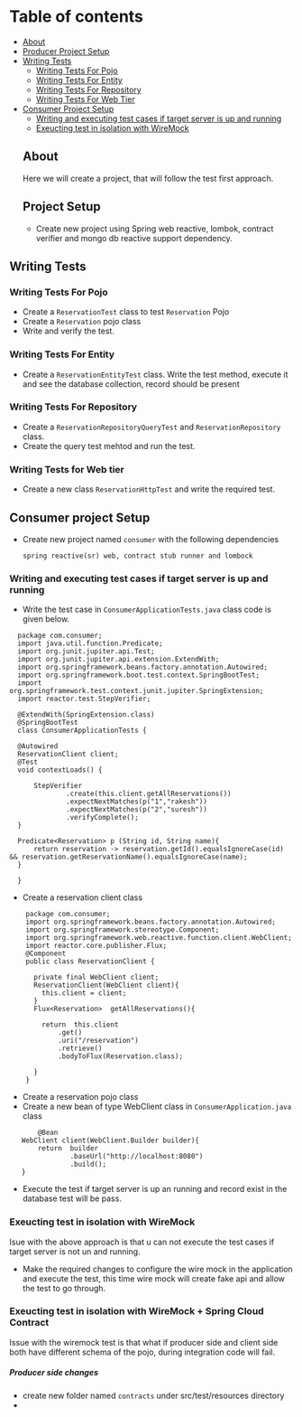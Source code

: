 # Table of contents
- [About](#about)
- [Producer Project Setup](#project-setup)
- [Writing Tests](#writing-tests)
  - [Writing Tests For Pojo](#writing-tests-for-pojo)
  - [Writing Tests For Entity](#writing-tests-for-entity)
  - [Writing Tests For Repository](#writing-tests-for-repository)
  - [Writing Tests For Web Tier](#writing-tests-for-web-tier)
- [Consumer Project Setup](#consumer-project-setup)
   - [Writing and executing test cases if target server is up and running](#Writing-and-executing-test-cases-if-target-server-is-up-and-running)
   - [Exeucting test in isolation with WireMock](#Exeucting-test-in-isolation-with-WireMock)
  ## About
  Here we will create a project, that will follow the test first approach.
  ## Project Setup
  - Create new project using Spring web reactive, lombok, contract verifier and mongo db reactive support dependency.
 ## Writing Tests   
### Writing Tests For Pojo
- Create a ```ReservationTest``` class to test ```Reservation``` Pojo
- Create a ```Reservation``` pojo class
- Write and verify the test.
### Writing Tests For Entity
- Create a ```ReservationEntityTest``` class. Write the test method, execute it and see the database collection, record should be present
### Writing Tests For Repository
- Create a ```ReservationRepositoryQueryTest``` and ```ReservationRepository``` class. 
- Create the query test mehtod and run the test.

### Writing Tests for Web tier
- Create a new class ```ReservationHttpTest``` and write the required test.

## Consumer project Setup
- Create new project named ```consumer``` with the following dependencies
  ```
  spring reactive(sr) web, contract stub runner and lombock
  ```
### Writing and executing test cases if target server is up and running
 - Write the test case in ```ConsumerApplicationTests.java``` class code is given below.
  ```
	package com.consumer;
	import java.util.function.Predicate;
	import org.junit.jupiter.api.Test;
	import org.junit.jupiter.api.extension.ExtendWith;
	import org.springframework.beans.factory.annotation.Autowired;
	import org.springframework.boot.test.context.SpringBootTest;
	import org.springframework.test.context.junit.jupiter.SpringExtension;
	import reactor.test.StepVerifier;
	
	@ExtendWith(SpringExtension.class)
	@SpringBootTest
	class ConsumerApplicationTests {
	
	@Autowired
	ReservationClient client;
	@Test
	void contextLoads() {
	
		StepVerifier
				.create(this.client.getAllReservations())
				.expectNextMatches(p("1","rakesh"))
				.expectNextMatches(p("2","suresh"))
				.verifyComplete();
	}
	
	Predicate<Reservation> p (String id, String name){
		return reservation -> reservation.getId().equalsIgnoreCase(id) && reservation.getReservationName().equalsIgnoreCase(name);
	}
	
	}

  ```
 - Create a reservation client class
```
	package com.consumer;
	import org.springframework.beans.factory.annotation.Autowired;
	import org.springframework.stereotype.Component;
	import org.springframework.web.reactive.function.client.WebClient;
	import reactor.core.publisher.Flux;
	@Component
	public class ReservationClient {
	
	  private final WebClient client;
	  ReservationClient(WebClient client){
	    this.client = client;
	  }
	  Flux<Reservation>  getAllReservations(){
	
	    return  this.client
	        .get()
	        .uri("/reservation")
	        .retrieve()
	        .bodyToFlux(Reservation.class);
	
	  }
	}

 ```
 - Create a reservation pojo class
 - Create a new bean of type WebClient class in ```ConsumerApplication.java``` class
 ```
        @Bean
	WebClient client(WebClient.Builder builder){
		return  builder
				.baseUrl("http://localhost:8080")
				.build();
	}
 ```
 - Execute the test if target server is up an running and record exist in the database test will be pass.

### Exeucting test in isolation with WireMock
<p>
 Isue with the above approach is that u can not execute the test cases if target server is not un and running.
 
</p>

- Make the required changes to configure the wire mock in the application and execute the test, this time wire mock will create fake api and allow the test to go through.

### Exeucting test in isolation with WireMock + Spring Cloud Contract
<p>

 Issue with the wiremock test is that what if producer side and client side both have different schema of the pojo, during integration code will fail.
</p>

##### Producer side changes
- create new folder named ```contracts``` under src/test/resources directory
- 

 
